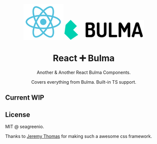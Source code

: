 <p align="center">
  <img src="react.svg" width="128 height="128" alt="React Logo" />
  <img src="bulma-logo.png" width="256" alt="Bulma Logo" />
</p>
<h1 align="center">React ➕ Bulma</h1>

<p align="center">Another & Another React Bulma Components.</p>
<p align="center">Covers everything from Bulma. Built-in TS support.</p>

## Current WIP

## License

MIT @ seagreenio.

Thanks to [Jeremy Thomas](https://github.com/jgthms) for making such a awesome css framework.
